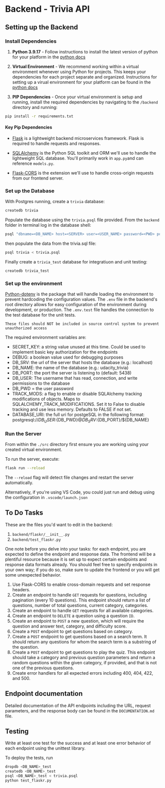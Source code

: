 # Backend - Trivia API

## Setting up the Backend

### Install Dependencies

1. **Python 3.9.17** - Follow instructions to install the latest version of python for your platform in the [python docs](https://docs.python.org/3/using/unix.html#getting-and-installing-the-latest-version-of-python)

2. **Virtual Environment** - We recommend working within a virtual environment whenever using Python for projects. This keeps your dependencies for each project separate and organized. Instructions for setting up a virual environment for your platform can be found in the [python docs](https://packaging.python.org/guides/installing-using-pip-and-virtual-environments/)

3. **PIP Dependencies** - Once your virtual environment is setup and running, install the required dependencies by navigating to the `/backend` directory and running:

```bash
pip install -r requirements.txt
```

#### Key Pip Dependencies

- [Flask](http://flask.pocoo.org/) is a lightweight backend microservices framework. Flask is required to handle requests and responses.

- [SQLAlchemy](https://www.sqlalchemy.org/) is the Python SQL toolkit and ORM we'll use to handle the lightweight SQL database. You'll primarily work in `app.py`and can reference `models.py`.

- [Flask-CORS](https://flask-cors.readthedocs.io/en/latest/#) is the extension we'll use to handle cross-origin requests from our frontend server.

### Set up the Database

With Postgres running, create a `trivia` database:
```bash
createdb trivia
```

Populate the database using the `trivia.psql` file provided. From the `backend` folder in terminal log in the database shell:
```bash
psql "dbname=<DB_NAME> host=<SERVER> user=<USER_NAME> password=<PWD> port=<PORT> sslmode=<ARGS>"
```

then populate the data from the trivia.sql file:
```bash
psql trivia < trivia.psql
```

Finally create a `trivia_test` database for integratiuon and unit testing:
```bash
createdb trivia_test
```

### Set up the environment
[Python-dotenv](https://pypi.org/project/python-dotenv/) is the package that will handle loading the environment to prevent hardcoding the configuration values. The `.env` file in the backend's root directory allows for easy configuration of the environment during development, or production. The `.env.test` file handles the connection to the test database for the unit tests.

`These files should NOT be included in source control system to prevent unauthorized access`

The required environment variables are: 
- SECRET_KEY: a string value unused at this time. Could be used to implement basic key authorization for the endpoints  
- DEBUG: a boolean value used for debugging purposes
- DB_SRV: the url of the server that hosts the database (e.g.: localhost)
- DB_NAME: the name of the database (e.g.: udacity_trivia)
- DB_PORT: the port the server is listening to (default: 5438)
- DB_USER: The username that has read, connection, and write permissions to the database
- DB_PWD = the user password
- TRACK_MODS: a flag to enable or disable SQLAlchemy tracking modifications of objects. Maps to SQLALCHEMY_TRACK_MODIFICATIONS. Set it to False to disable tracking and use less memory. Defaults to FALSE if not set.
- DATABASE_URI: the full uri for postgeSQL in the following format: postgresql://${DB_USER}:${DB_PWD}@${DB_SRV}:${DB_PORT}/${DB_NAME}





### Run the Server

From within the `./src` directory first ensure you are working using your created virtual environment.

To run the server, execute:
```bash
flask run --reload
```

The `--reload` flag will detect file changes and restart the server automatically.

Alternatively, if you're using VS Code, you could just run and debug using the configuration  in `.vscode/launch.json`

## To Do Tasks

These are the files you'd want to edit in the backend:

1. `backend/flaskr/__init__.py`
2. `backend/test_flaskr.py`

One note before you delve into your tasks: for each endpoint, you are expected to define the endpoint and response data. The frontend will be a plentiful resource because it is set up to expect certain endpoints and response data formats already. You should feel free to specify endpoints in your own way; if you do so, make sure to update the frontend or you will get some unexpected behavior.

1. Use Flask-CORS to enable cross-domain requests and set response headers.
2. Create an endpoint to handle `GET` requests for questions, including pagination (every 10 questions). This endpoint should return a list of questions, number of total questions, current category, categories.
3. Create an endpoint to handle `GET` requests for all available categories.
4. Create an endpoint to `DELETE` a question using a question `ID`.
5. Create an endpoint to `POST` a new question, which will require the question and answer text, category, and difficulty score.
6. Create a `POST` endpoint to get questions based on category.
7. Create a `POST` endpoint to get questions based on a search term. It should return any questions for whom the search term is a substring of the question.
8. Create a `POST` endpoint to get questions to play the quiz. This endpoint should take a category and previous question parameters and return a random questions within the given category, if provided, and that is not one of the previous questions.
9. Create error handlers for all expected errors including 400, 404, 422, and 500.

## Endpoint documentation

Detailed documentation of the API endpoints including the URL, request parameters, and the response body can be found in the `DOCUMENTATION.md` file.

## Testing

Write at least one test for the success and at least one error behavior of each endpoint using the unittest library.

To deploy the tests, run

```bash
dropdb <DB_NAME>_test
createdb <DB_NAME>_test
psql <DB_NAME>_test < trivia.psql
python test_flaskr.py
```
